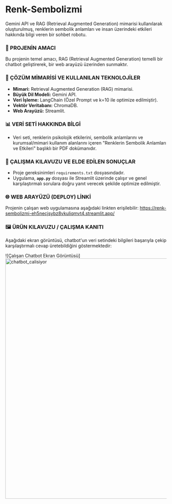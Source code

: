 # Renk-Sembolizmi
Gemini API ve RAG (Retrieval Augmented Generation) mimarisi kullanılarak oluşturulmuş, renklerin sembolik anlamları ve insan üzerindeki etkileri hakkında bilgi veren bir sohbet robotu.
### 📌 PROJENİN AMACI
Bu projenin temel amacı, RAG (Retrieval Augmented Generation) temelli bir chatbot geliştirerek, bir web arayüzü üzerinden sunmaktır.

### 🧪 ÇÖZÜM MİMARİSİ VE KULLANILAN TEKNOLOJİLER 
* **Mimari:** Retrieval Augmented Generation (RAG) mimarisi.
* **Büyük Dil Modeli:** Gemini API.
* **Veri İşleme:** LangChain (Özel Prompt ve k=10 ile optimize edilmiştir).
* **Vektör Veritabanı:** ChromaDB.
* **Web Arayüzü:** Streamlit.

### 📊 VERİ SETİ HAKKINDA BİLGİ 
* Veri seti, renklerin psikolojik etkilerini, sembolik anlamlarını ve kurumsal/mimari kullanım alanlarını içeren "Renklerin Sembolik Anlamları ve Etkileri" başlıklı bir PDF dokümanıdır.

### 📄 ÇALIŞMA KILAVUZU VE ELDE EDİLEN SONUÇLAR 
* Proje gereksinimleri `requirements.txt` dosyasındadır.
* Uygulama, **`app.py`** dosyası ile Streamlit üzerinde çalışır ve genel karşılaştırmalı sorulara doğru yanıt verecek şekilde optimize edilmiştir.

### 🌐 WEB ARAYÜZÜ (DEPLOY) LİNKİ 
Projenin çalışan web uygulamasına aşağıdaki linkten erişilebilir:
https://renk-sembolizmi-eh5necjsybz8vkuliqmvt4.streamlit.app/

### 🖼️ ÜRÜN KILAVUZU / ÇALIŞMA KANITI

Aşağıdaki ekran görüntüsü, chatbot'un veri setindeki bilgileri başarıyla çekip karşılaştırmalı cevap üretebildiğini göstermektedir:

![Çalışan Chatbot Ekran Görüntüsü] <img width="977" height="750" alt="chatbot_calisiyor" src="https://github.com/user-attachments/assets/99fe3fa3-5cbe-4b56-a8bd-e157918bdc23" />

